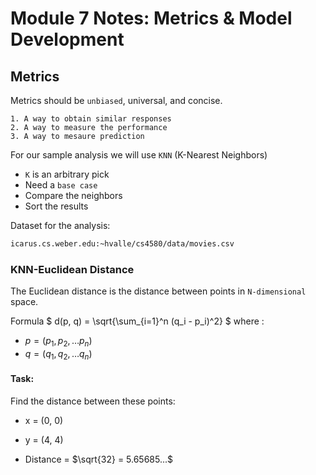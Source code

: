 # Module 7 Notes: Metrics & Model Development

## Metrics

Metrics should be `unbiased`, universal, and concise.
    
    1. A way to obtain similar responses 
    2. A way to measure the performance
    3. A way to mesaure prediction  

For our sample analysis we will use `KNN` (K-Nearest Neighbors) 
- `K` is an arbitrary pick 
- Need a `base case` 
- Compare the neighbors
- Sort the results

Dataset for the analysis: 
```bash
icarus.cs.weber.edu:~hvalle/cs4580/data/movies.csv
```

### KNN-Euclidean Distance

The Euclidean distance is the distance between points in `N-dimensional` space. 

Formula
$
d(p, q) = \sqrt{\sum_{i=1}^n (q_i - p_i)^2}
$
where :
- $p = (p_1, p_2, \dots p_n)$
- $q = (q_1, q_2, \dots q_n)$ 

#### Task: 
Find the distance between these points: 
- x = (0, 0)
- y = (4, 4)

- Distance = $\sqrt{32} = 5.65685...$
